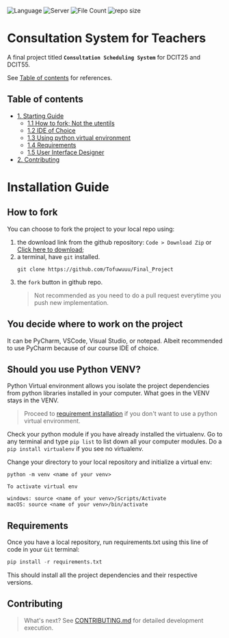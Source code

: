 ![Language](https://img.shields.io/badge/LANG-Python-blue?style=flat-square&logo=python) ![Server](https://img.shields.io/badge/MySQL-Build-blue?style=flat-square&logo=MySQl) ![File Count](https://img.shields.io/github/directory-file-count/Tofuwuuu/Final_Project?color=green&logoColor=green&style=flat-square&logo=files) ![repo size](https://img.shields.io/github/repo-size/Tofuwuuu/Final_Project?color=pink&logoColor=pink&style=flat-square&logo=github)

# Consultation System for Teachers
A final project titled **`Consultation Scheduling System`** for DCIT25 and DCIT55.

See [Table of contents](#table-of-contents) for references.


## Table of contents
* [1. Starting Guide](#installation-guide)
    - [1.1 How to fork; Not the utentils](#how-to-fork)
    - [1.2 IDE of Choice](#you-decide-where-to-work-on-the-project)
    - [1.3 Using python virtual environment](#should-you-use-python-venv)
    - [1.4 Requirements](#requirements)
    - [1.5 User Interface Designer](#pyqt5designer)
* [2. Contributing](#contributing)

# Installation Guide

## How to fork
You can choose to fork the project to your local repo using:

1. the download link from the github repository: `Code > Download Zip` or [Click here to download](https://github.com/Tofuwuuu/Final_Project/archive/refs/heads/main.zip);
2. a terminal, have `git` installed. 
   ```git 
   git clone https://github.com/Tofuwuuu/Final_Project
   ```
3. the `fork` button in github repo.
    > Not recommended as you need to do a pull request everytime you push new implementation.
## **You decide where to work on the project**
It can be PyCharm, VSCode, Visual Studio, or notepad. Albeit recommended to use PyCharm because of our course IDE of choice.
## **Should you use Python VENV?**

Python Virtual environment allows you isolate the project dependencies from python libraries installed in your computer. What goes in the VENV stays in the VENV. 

> Proceed to [requirement installation](#requirements) if you don't want to use a python virtual environment.

Check your python module if you have already installed the virtualenv. Go to any terminal and type `pip list` to list down all your computer modules. Do a `pip install virtualenv` if you see no virtualenv.

Change your directory to your local repository and initialize a virtual env:
```git
python -m venv <name of your venv>

To activate virtual env

windows: source <name of your venv>/Scripts/Activate
macOS: source <name of your venv>/bin/activate
```
## **Requirements**
Once you have a local repository, run requirements.txt using this line of code in your `Git` terminal:

```python
pip install -r requirements.txt
```
This should install all the project dependencies and their respective versions.

## **Contributing**
> What's next? See [CONTRIBUTING.md](https://github.com/Tofuwuuu/Final_Project/blob/main/CONTRIBUTING.md) for detailed development execution.
